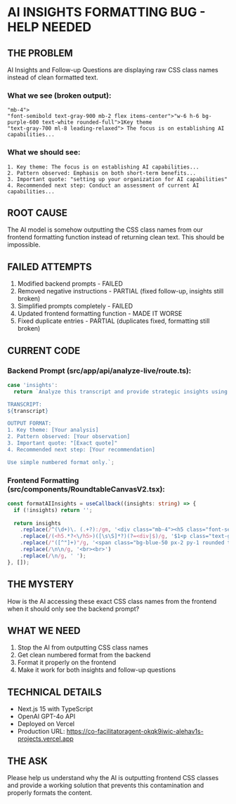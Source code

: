 # AI INSIGHTS FORMATTING BUG - HELP NEEDED

## THE PROBLEM
AI Insights and Follow-up Questions are displaying raw CSS class names instead of clean formatted text.

### What we see (broken output):
```
"mb-4">
"font-semibold text-gray-900 mb-2 flex items-center">"w-6 h-6 bg-purple-600 text-white rounded-full">1Key theme
"text-gray-700 ml-8 leading-relaxed"> The focus is on establishing AI capabilities...
```

### What we should see:
```
1. Key theme: The focus is on establishing AI capabilities...
2. Pattern observed: Emphasis on both short-term benefits...
3. Important quote: "setting up your organization for AI capabilities"
4. Recommended next step: Conduct an assessment of current AI capabilities...
```

## ROOT CAUSE
The AI model is somehow outputting the CSS class names from our frontend formatting function instead of returning clean text. This should be impossible.

## FAILED ATTEMPTS
1. Modified backend prompts - FAILED
2. Removed negative instructions - PARTIAL (fixed follow-up, insights still broken)  
3. Simplified prompts completely - FAILED
4. Updated frontend formatting function - MADE IT WORSE
5. Fixed duplicate entries - PARTIAL (duplicates fixed, formatting still broken)

## CURRENT CODE

### Backend Prompt (src/app/api/analyze-live/route.ts):
```typescript
case 'insights':
  return `Analyze this transcript and provide strategic insights using simple numbered format.

TRANSCRIPT:
${transcript}

OUTPUT FORMAT:
1. Key theme: [Your analysis]
2. Pattern observed: [Your observation]
3. Important quote: "[Exact quote]"  
4. Recommended next step: [Your recommendation]

Use simple numbered format only.`;
```

### Frontend Formatting (src/components/RoundtableCanvasV2.tsx):
```typescript
const formatAIInsights = useCallback((insights: string) => {
  if (!insights) return '';
  
  return insights
    .replace(/^(\d+)\. (.+?):/gm, '<div class="mb-4"><h5 class="font-semibold text-gray-900 mb-2 flex items-center"><span class="w-6 h-6 bg-purple-600 text-white rounded-full flex items-center justify-center text-sm mr-2">$1</span>$2</h5>')
    .replace(/(<h5.*?<\/h5>)([\s\S]*?)(?=<div|$)/g, '$1<p class="text-gray-700 ml-8 leading-relaxed">$2</p></div>')
    .replace(/"([^"]+)"/g, '<span class="bg-blue-50 px-2 py-1 rounded text-blue-800 font-medium italic">"$1"</span>')
    .replace(/\n\n/g, '<br><br>')
    .replace(/\n/g, ' ');
}, []);
```

## THE MYSTERY
How is the AI accessing these exact CSS class names from the frontend when it should only see the backend prompt?

## WHAT WE NEED
1. Stop the AI from outputting CSS class names
2. Get clean numbered format from the backend  
3. Format it properly on the frontend
4. Make it work for both insights and follow-up questions

## TECHNICAL DETAILS
- Next.js 15 with TypeScript
- OpenAI GPT-4o API
- Deployed on Vercel
- Production URL: https://co-facilitatoragent-okqk9iwic-alehav1s-projects.vercel.app

## THE ASK
Please help us understand why the AI is outputting frontend CSS classes and provide a working solution that prevents this contamination and properly formats the content.
